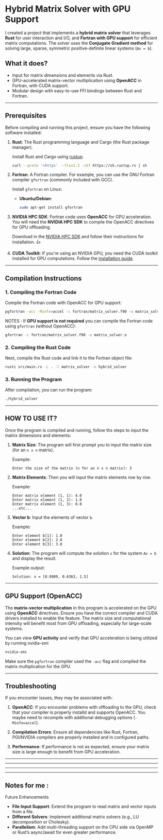 
# Hybrid Matrix Solver with GPU Support

I created a project that implements a **hybrid matrix solver** that leverages **Rust** for user interaction and I/O, and **Fortran with GPU support** for efficient matrix computations. The solver uses the **Conjugate Gradient method** for solving large, sparse, symmetric positive-definite linear systems (`Ax = b`).

## What it does?

- Input for matrix dimensions and elements via Rust.
- GPU-accelerated matrix-vector multiplication using **OpenACC** in Fortran, with CUDA support.
- Modular design with easy-to-use FFI bindings between Rust and Fortran.

---

## Prerequisites

Before compiling and running this project, ensure you have the following software installed:

1. **Rust**: The Rust programming language and Cargo (the Rust package manager).
   
   Install Rust and Cargo using [rustup](https://rustup.rs/):
   
   ```bash
   curl --proto '=https' --tlsv1.2 -sSf https://sh.rustup.rs | sh
   ```

2. **Fortran**: A Fortran compiler. For example, you can use the GNU Fortran compiler `gfortran` (commonly included with GCC).

   Install `gfortran` on Linux:

   - **Ubuntu/Debian**:
     ```bash
     sudo apt-get install gfortran
     ```

3. **NVIDIA HPC SDK**: Fortran code uses **OpenACC** for GPU acceleration. You will need the **NVIDIA HPC SDK** to compile the OpenACC directives for GPU offloading.

   Download in the [NVIDIA HPC SDK](https://developer.nvidia.com/hpc-sdk) and follow their instructions for installation. 👍


4. **CUDA Toolkit**: If you're using an NVIDIA GPU, you need the CUDA toolkit installed for GPU computations. Follow the [installation guide](https://developer.nvidia.com/cuda-downloads).

---

## Compilation Instructions

### 1. **Compiling the Fortran Code**

Compile the Fortran code with OpenACC for GPU support:

```bash
pgfortran -acc -Minfo=accel -c fortran/matrix_solver.f90 -o matrix_solver.o
```

NOTES : If **GPU support is not required** you can compile the Fortran code using `gfortran` (without OpenACC):

```bash
gfortran -c fortran/matrix_solver.f90 -o matrix_solver.o
```

### 2. **Compiling the Rust Code**

Next, compile the Rust code and link it to the Fortran object file:

```bash
rustc src/main.rs -L . -l matrix_solver -o hybrid_solver
```

### 3. **Running the Program**

After compilation, you can run the program:

```bash
./hybrid_solver
```

---

## HOW TO USE IT?

Once the program is compiled and running, follow ths steps to input the matrix dimensions and elements:

1. **Matrix Size**: The program will first prompt you to input the matrix size (for an `n x n` matrix).

   Example:
   ```
   Enter the size of the matrix (n for an n x n matrix): 3
   ```

2. **Matrix Elements**: Then you will input the matrix elements row by row.

   Example:
   ```
   Enter matrix element (1, 1): 4.0
   Enter matrix element (1, 2): 1.0
   Enter matrix element (1, 3): 0.0
   ...etc...
   ```

3. **Vector b**: Input the elements of vector `b`.

   Example:
   ```
   Enter element b[1]: 1.0
   Enter element b[2]: 2.0
   Enter element b[3]: 3.0
   ```

4. **Solution**: The program will compute the solution `x` for the system `Ax = b` and display the result.

   Example output:
   ```
   Solution: x = [0.0909, 0.6363, 1.5]
   ```

---

## GPU Support (OpenACC)

The **matrix-vector multiplication** in this program is accelerated on the GPU using **OpenACC** directives. Ensure you have the correct compiler and CUDA drivers installed to enable the feature. The matrix size and computational intensity will benefit most from GPU offloading, especially for large-scale systems.

You can view **GPU activity** and verify that GPU acceleration is being utilized by running nvidia-smi

```bash
nvidia-smi
```

Make sure the `pgfortran` compiler used the `-acc` flag and compiled the matrix multiplication for the GPU.

---

## Troubleshooting

If you encounter issues, they may be associated with:

1. **OpenACC**: If you encounter problems with offloading to the GPU, check that your compiler is properly installd and supports OpenACC. You maybe need to recompile with additional debugging options (`-Minfo=accel`).

2. **Compilation Errors**: Ensure all dependencies like Rust, Fortran, PGI/NVIDIA compilers are properly installed and in configured paths.

3. **Performance**: If performance is not as expected, ensure your matrix size is large enough to benefit from GPU acceleration.

---
---
---
---

## Notes for me :
Future Enhancements

- **File Input Support**: Extend the program to read matrix and vector inputs from a file.
- **Different Solvers**: Implement additional matrix solvers (e.g., LU decomposition or Cholesky).
- **Parallelism**: Add multi-threading support on the CPU side via OpenMP or Rust’s async/await for even greater performance.
